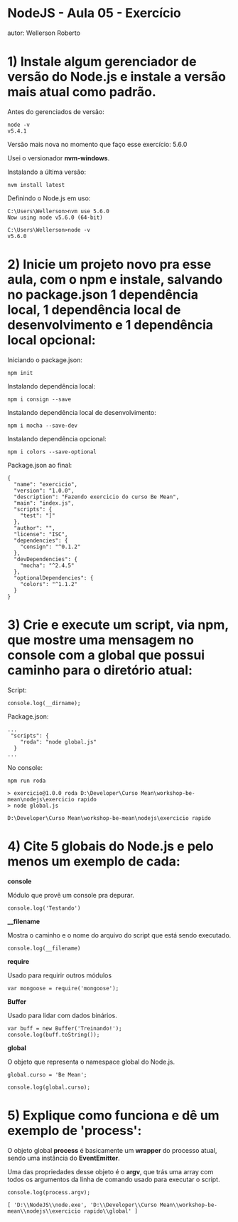 # NodeJS - Aula 05 - Exercício
autor: Wellerson Roberto

# 1) Instale algum gerenciador de versão do Node.js e instale a versão mais atual como padrão.

Antes do gerenciados de versão:

```
node -v
v5.4.1
```

Versão mais nova no momento que faço esse exercício: 5.6.0

Usei o versionador **nvm-windows**.

Instalando a última versão:
```
nvm install latest
```


Definindo o Node.js em uso:
```
C:\Users\Wellerson>nvm use 5.6.0
Now using node v5.6.0 (64-bit)

C:\Users\Wellerson>node -v
v5.6.0
```

# 2) Inicie um projeto novo pra esse aula, com o **npm** e instale, salvando no **package.json** 1 dependência local, 1 dependência local de desenvolvimento e 1 dependência local opcional:

Iniciando o package.json:
```
npm init
```

Instalando dependência local:
```
npm i consign --save
```

Instalando dependência local de desenvolvimento:
```
npm i mocha --save-dev
```

Instalando dependência opcional:
```
npm i colors --save-optional
```

Package.json ao final:
```
{
  "name": "exercicio",
  "version": "1.0.0",
  "description": "Fazendo exercicio do curso Be Mean",
  "main": "index.js",
  "scripts": {
    "test": "]"
  },
  "author": "",
  "license": "ISC",
  "dependencies": {
    "consign": "^0.1.2"
  },
  "devDependencies": {
    "mocha": "^2.4.5"
  },
  "optionalDependencies": {
    "colors": "^1.1.2"
  }
}
```

# 3) Crie e execute um script, via **npm**, que mostre uma mensagem no console com a global que possui caminho para o diretório atual:

Script:

```
console.log(__dirname);
```

Package.json:

```
...
 "scripts": {
    "roda": "node global.js"
  }
...
```

No console:
```
npm run roda

> exercicio@1.0.0 roda D:\Developer\Curso Mean\workshop-be-mean\nodejs\exercicio rapido
> node global.js

D:\Developer\Curso Mean\workshop-be-mean\nodejs\exercicio rapido
```

# 4) Cite 5 globais do Node.js e pelo menos um exemplo de cada:

**console**

Módulo que provê um console pra depurar.

```
console.log('Testando')
```

**__filename**

Mostra o caminho e o nome do arquivo do script que está sendo executado.

```
console.log(__filename)
```

**require**

Usado para requirir outros módulos

```
var mongoose = require('mongoose');
```

**Buffer**

Usado para lidar com dados binários.
```
var buff = new Buffer('Treinando!');
console.log(buff.toString());
```

**global**

O objeto que representa o namespace global do Node.js.

```
global.curso = 'Be Mean';

console.log(global.curso);
```

# 5) Explique como funciona e dê um exemplo de 'process':

O objeto global **process** é basicamente um **wrapper** do processo atual, sendo uma instância do **EventEmitter**.

Uma das propriedades desse objeto é o **argv**, que trás uma array com todos os argumentos da linha de comando usado para executar o script.

```
console.log(process.argv);

[ 'D:\\NodeJS\\node.exe', 'D:\\Developer\\Curso Mean\\workshop-be-mean\\nodejs\\exercicio rapido\\global' ]
```